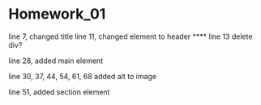 # Homework_01

line 7, changed title 
line 11, changed element to header
**** line 13 delete div?

line 28, added main element 

line 30, 37, 44, 54, 61, 68 added alt to image 


line 51, added section element 